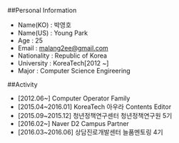 ##Personal Information
* Name(KO) : 박영호
* Name(US) : Young Park
* Age : 25
* Email : malang2ee@gmail.com
* Nationality : Republic of Korea
* University : KoreaTech[2012 ~]
* Major : Computer Science Engireering

##Activity
* [2012.06~] Computer Operator Family
* [2015.04~2016.01] KoreaTech 아우라 Contents Editor
* [2015.09~2015.12] 청년정책연구센터 청년정책연구원 5기
* [2016.02~] Naver D2 Campus Partner
* [2016.03~2016.06] 상담진로개발센터 늘품멘토링 4기
